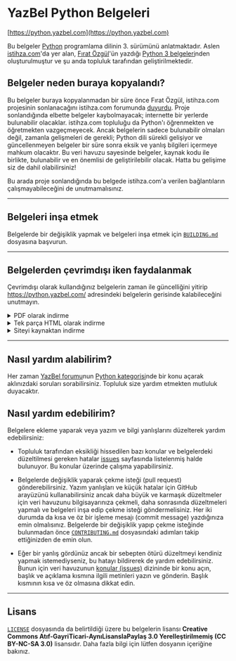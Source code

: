 # YazBel Python Belgeleri

[https://python.yazbel.com](https://python.yazbel.com)

Bu belgeler [Python](https://www.python.org/) programlama dilinin 3. sürümünü anlatmaktadır. Aslen
[istihza.com](http://www.istihza.com/)'da yer alan, [Fırat Özgül](http://www.kodlab.com/AuthorDetail.aspx?ID=50)'ün
yazdığı [Python 3 belgeleri](http://belgeler.istihza.com/py3/)nden oluşturulmuştur ve şu anda topluluk tarafından geliştirilmektedir.

## Belgeler neden buraya kopyalandı?

Bu belgeler buraya kopyalanmadan bir süre önce Fırat Özgül, istihza.com projesinin sonlanacağını istihza.com forumunda
[duyurdu](http://www.istihza.com/forum/viewtopic.php?f=50&t=3849). Proje sonlandığında elbette
belgeler kaybolmayacak; internette bir yerlerde bulunabilir olacaklar. istihza.com topluluğu da Python'ı öğrenmekten ve
öğretmekten vazgeçmeyecek. Ancak belgelerin sadece bulunabilir olmaları değil, zamanla gelişmeleri de gerekli; Python
dili sürekli gelişiyor ve güncellenmeyen belgeler bir süre sonra eksik ve yanlış bilgileri içermeye mahkum olacaktır.
Bu veri havuzu sayesinde belgeler, kaynak kodu ile birlikte, bulunabilir ve en önemlisi de geliştirilebilir olacak.
Hatta bu gelişime siz de dahil olabilirsiniz!

Bu arada proje sonlandığında bu belgede istihza.com'a verilen bağlantıların çalışmayabileceğini de unutmamalısınız.

---

## Belgeleri inşa etmek

Belgelerde bir değişiklik yapmak ve belgeleri inşa etmek için [``BUILDING.md``](BUILDING.md) dosyasına başvurun.

---

## Belgelerden çevrimdışı iken faydalanmak

Çevrimdışı olarak kullandığınız belgelerin zaman ile güncelliğini yitirip https://python.yazbel.com/ adresindeki belgelerin gerisinde kalabileceğini unutmayın.

<details>
<summary>PDF olarak indirme</summary>

[`/docs/YazbelPythonProgramlamaDiliBelgeleri.pdf`](/docs/YazbelPythonProgramlamaDiliBelgeleri.pdf) dosyasını [bu](https://python.yazbel.com/YazbelPythonProgramlamaDiliBelgeleri.pdf) link aracılığı ile indirip kullanabilirsiniz.
</details>

<details>
<summary>Tek parça HTML olarak indirme</summary>

[`/docs/YazbelPythonProgramlamaDiliBelgeleri.html`](/docs/YazbelPythonProgramlamaDiliBelgeleri.html) dosyasını [bu](https://python.yazbel.com/YazbelPythonProgramlamaDiliBelgeleri.html) link aracılığı ile indirip kullanabilirsiniz.
</details>

<details>
<summary>Siteyi kaynaktan indirme</summary>

Bu veri havuzunu cihazınıza indirebilir ve [`/docs/index.html`](/docs/index.html) dosyasını tarayıcınız ile açabilirsiniz. Bu size belgeleri çevrimiçi olarak kullanmak ile aynı deneyimi sunacaktır.
</details>

---

## Nasıl yardım alabilirim?

Her zaman [YazBel forumu](https://forum.yazbel.com/)nun [Python kategorisi](https://forum.yazbel.com/c/python)nde bir
konu açarak aklınızdaki soruları sorabilirsiniz. Topluluk size yardım etmekten mutluluk duyacaktır.

## Nasıl yardım edebilirim?

Belgelere ekleme yaparak veya yazım ve bilgi yanlışlarını düzelterek yardım edebilirsiniz:

- Topluluk tarafından eksikliği hissedilen bazı konular ve belgelerdeki düzeltilmesi gereken hatalar [issues](https://github.com/yazbel/python/labels/help%20wanted)
sayfasında listelenmiş halde bulunuyor. Bu konular üzerinde çalışma yapabilirsiniz.

- Belgelerde değişiklik yaparak çekme isteği (pull request) gönderebilirsiniz. Yazım yanlışları ve küçük hatalar için
GitHub arayüzünü kullanabilirsiniz ancak daha büyük ve karmaşık düzeltmeler için veri havuzunu bilgisayarınıza çekmeli,
daha sonrasında düzeltmeleri yapmalı ve belgeleri inşa edip çekme isteği göndermelisiniz. Her iki durumda da kısa ve öz bir
işleme mesajı (commit message) yazdığınıza emin olmalısınız. Belgelerde bir değişiklik yapıp çekme isteğinde bulunmadan önce [`CONTRIBUTING.md`](https://github.com/yazbel/python/blob/master/CONTRIBUTING.md) dosyasındaki adımları takip ettiğinizden de emin olun. 

- Eğer bir yanlış gördünüz ancak bir sebepten ötürü düzeltmeyi kendiniz yapmak istemediyseniz, bu hatayı bildirerek de
yardım edebilirsiniz. Bunun için veri havuzunun [konular (issues)](https://github.com/yazbel/python/issues)
dizininde bir konu açın, başlık ve açıklama kısmına ilgili metinleri yazın ve gönderin. Başlık kısmının kısa ve öz
olmasına dikkat edin.

---

## Lisans

[`LICENSE`](LICENSE.md) dosyasında da belirtildiği üzere bu
belgelerin lisansı **Creative Commons Atıf-GayriTicari-AynıLisanslaPaylaş 3.0 Yerelleştirilmemiş (CC BY-NC-SA 3.0)**
lisansıdır. Daha fazla bilgi için lütfen dosyanın içeriğine bakınız.
